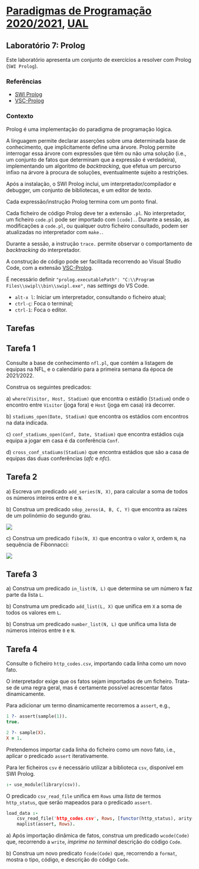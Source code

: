 # [Paradigmas de Programação 2020/2021](https://elearning.ual.pt/course/view.php?id=1946), [UAL](https://autonoma.pt/)

## Laboratório 7: Prolog

Este laboratório apresenta um conjunto de exercícios a resolver com Prolog (`SWI Prolog`).

### Referências

- [SWI Prolog](https://www.swi-prolog.org/)
- [VSC-Prolog](https://marketplace.visualstudio.com/items?itemName=arthurwang.vsc-prolog)

### Contexto

Prolog é uma implementação do paradigma de programação lógica. 

A linguagem permite declarar asserções sobre uma determinada base de conhecimento, que implicitamente define uma árvore. Prolog permite interrogar essa árvore com expressões que têm ou não uma solução (i.e., um conjunto de fatos que determinam que a 
expressão é verdadeira), implementando um algoritmo de *backtracking*, que efetua um percurso infixo na árvore à procura de 
soluções, eventualmente sujeito a restrições.

Após a instalação, o SWI Prolog inclui, um interpretador/compilador e debugger, um conjunto de bibliotecas, e um editor de texto.

Cada expressão/instrução Prolog termina com um ponto final.

Cada ficheiro de código Prolog deve ter a extensão `.pl`. No interpretador, um ficheiro `code.pl` pode ser importado com `[code].`. Durante a sessão, as modificações a `code.pl`, ou qualquer outro ficheiro consultado, podem ser atualizadas no interpretador com `make.`.

Durante a sessão, a instrução `trace.` permite observar o comportamento de *backtracking*  do interpretador.

A construção de código pode ser facilitada recorrendo ao Visual Studio Code, com a extensão [VSC-Prolog](https://marketplace.visualstudio.com/items?itemName=arthurwang.vsc-prolog).

É necessário definir `"prolog.executablePath": "C:\\Program Files\\swipl\\bin\\swipl.exe",` nas *settings* do VS Code.

- `alt-x l`: Iniciar um interpretador, consultando o ficheiro atual;
- `ctrl-ç`: Foca o terminal;
- `ctrl-1`: Foca o editor.

## Tarefas

## Tarefa 1

Consulte a base de conhecimento `nfl.pl`, que contém a listagem de equipas na NFL, e o calendário para a primeira semana da época de 2021/2022.

Construa os seguintes predicados:

a) `where(Visitor, Host, Stadium)` que encontra o estádio (`Stadium`) onde o encontro entre `Visitor` (joga fora) e `Host` (joga em casa) irá decorrer.

b) `stadiums_open(Date, Stadium)` que encontra os estádios com encontros na data indicada.

c) `conf_stadiums_open(Conf, Date, Stadium)` que encontra estádios cuja equipa a jogar em casa é da conferência `Conf`.

d) `cross_conf_stadiums(Stadium)` que encontra estádios que são a casa de equipas das duas conferências (*afc* e *nfc*).

## Tarefa 2

a) Escreva um predicado `add_series(N, X)`, para calcular a soma de todos os números inteiros entre `0` e `N`.

b) Construa um predicado `sdop_zeros(A, B, C, Y)` que encontra as raízes de um polinómio do segundo grau.

<img src="https://render.githubusercontent.com/render/math?math=ax%5E2%20%2B%20bx%20%2B%20c%20%3D%200 \Leftrightarrow x = -b \pm \frac{\sqrt{b^2 - 4ac}}{2a}">

c) Construa um predicado `fibo(N, X)` que encontra o valor `X`, ordem `N`, na sequência de Fibonnacci:

<img src="https://render.githubusercontent.com/render/math?math=F_0 = 0, F_1 = 1, F_n = F_{n-1} %2B F_{n-2}">

## Tarefa 3

a) Construa um predicado `in_list(N, L)` que determina se um número `N` 
faz parte da lista `L`.

b) Construma um predicado `add_list(L, X)` que unifica em `X` a soma de todos os valores em `L`.

b) Construa um predicado `number_list(N, L)` que unifica uma lista de números inteiros entre `0` e `N`.

## Tarefa 4

Consulte o ficheiro `http_codes.csv`, importando cada linha como um novo fato.

O interpretador exige que os fatos sejam importados de um ficheiro. Trata-se de uma regra geral, mas é certamente possível acrescentar fatos dinamicamente.

Para adicionar um termo dinamicamente recorremos a `assert`, e.g.,

```prolog
1 ?- assert(sample(1)).
true.

2 ?- sample(X).
X = 1.
```

Pretendemos importar cada linha do ficheiro como um novo fato, i.e., aplicar o predicado `assert` iterativamente.

Para ler ficheiros `csv` é necessário utilizar a biblioteca `csv`, disponível em SWI Prolog.

```prolog
:- use_module(library(csv)).
```

O predicado `csv_read_file` unifica em `Rows` uma *lista* de termos `http_status`, que serão mapeados para o predicado `assert`.

```prolog
load_data :-
    csv_read_file('http_codes.csv', Rows, [functor(http_status), arity(3)]),
    maplist(assert, Rows).
```

a) Após importação dinâmica de fatos, construa um predicado `wcode(Code)` que, recorrendo a `write`, *imprime no terminal* descrição do código `Code`.

b) Construa um novo predicato `fcode(Code)` que, recorrendo a `format`, mostra o tipo, código, e descrição do código `Code`.